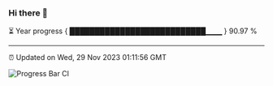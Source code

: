 ### Hi there 👋

⏳ Year progress { ███████████████████████████▁▁▁ } 90.97 %

---

⏰ Updated on Wed, 29 Nov 2023 01:11:56 GMT

![Progress Bar CI](https://github.com/liununu/liununu/workflows/Progress%20Bar%20CI/badge.svg)
